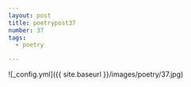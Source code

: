 ```yaml
---
layout: post
title: poetrypost37
number: 37
tags:
  - poetry

---
```




![_config.yml]({{ site.baseurl }}/images/poetry/37.jpg)

